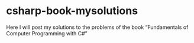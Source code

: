 # csharp-book-mysolutions
Here I will post my solutions to the problems of the book “Fundamentals of Computer Programming with C#”
